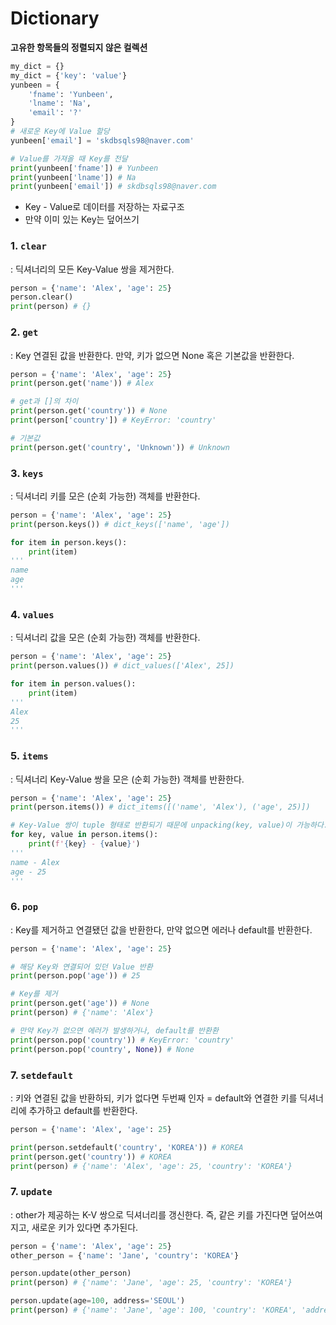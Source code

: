 # Dictionary
**고유한 항목들의 정렬되지 않은 컬렉션**

```python
my_dict = {}
my_dict = {'key': 'value'}
yunbeen = {
    'fname': 'Yunbeen',
    'lname': 'Na',
    'email': '?'
}
# 새로운 Key에 Value 할당
yunbeen['email'] = 'skdbsqls98@naver.com'

# Value를 가져올 때 Key를 전달
print(yunbeen['fname']) # Yunbeen
print(yunbeen['lname']) # Na
print(yunbeen['email']) # skdbsqls98@naver.com
```
- Key - Value로 데이터를 저장하는 자료구조
- 만약 이미 있는 Key는 덮어쓰기

### 1. `clear` 
: 딕셔너리의 모든 Key-Value 쌍을 제거한다.
```python
person = {'name': 'Alex', 'age': 25}
person.clear()
print(person) # {}
```

### 2. `get` 
: Key 연결된 값을 반환한다. 만약, 키가 없으면 None 혹은 기본값을 반환한다.
```python
person = {'name': 'Alex', 'age': 25}
print(person.get('name')) # Alex

# get과 []의 차이
print(person.get('country')) # None
print(person['country']) # KeyError: 'country'

# 기본값
print(person.get('country', 'Unknown')) # Unknown
```

### 3. `keys` 
: 딕셔너리 키를 모은 (순회 가능한) 객체를 반환한다.
```python
person = {'name': 'Alex', 'age': 25}
print(person.keys()) # dict_keys(['name', 'age'])

for item in person.keys():
    print(item)
'''
name
age
'''
```

### 4. `values` 
: 딕셔너리 값을 모은 (순회 가능한) 객체를 반환한다.
```python
person = {'name': 'Alex', 'age': 25}
print(person.values()) # dict_values(['Alex', 25])

for item in person.values():
    print(item)
'''
Alex
25
'''
```

### 5. `items` 
: 딕셔너리 Key-Value 쌍을 모은 (순회 가능한) 객체를 반환한다.
```python
person = {'name': 'Alex', 'age': 25}
print(person.items()) # dict_items([('name', 'Alex'), ('age', 25)])

# Key-Value 쌍이 tuple 형태로 반환되기 때문에 unpacking(key, value)이 가능하다.
for key, value in person.items():
    print(f'{key} - {value}')
'''
name - Alex
age - 25
'''
```

### 6. `pop` 
: Key를 제거하고 연결됐던 값을 반환한다, 만약 없으면 에러나 default를 반환한다.
```python
person = {'name': 'Alex', 'age': 25}

# 해당 Key와 연결되어 있던 Value 반환
print(person.pop('age')) # 25

# Key를 제거
print(person.get('age')) # None
print(person) # {'name': 'Alex'}

# 만약 Key가 없으면 에러가 발생하거나, default를 반환환
print(person.pop('country')) # KeyError: 'country'
print(person.pop('country', None)) # None
```

### 7. `setdefault` 
: 키와 연결된 값을 반환하되, 키가 없다면 두번째 인자 = default와 연결한 키를 딕셔너리에 추가하고 default를 반환한다.
```python
person = {'name': 'Alex', 'age': 25}

print(person.setdefault('country', 'KOREA')) # KOREA
print(person.get('country')) # KOREA
print(person) # {'name': 'Alex', 'age': 25, 'country': 'KOREA'}
```

### 7. `update` 
: other가 제공하는 K-V 쌍으로 딕셔너리를 갱신한다. 즉, 같은 키를 가진다면 덮어쓰여지고, 새로운 키가 있다면 추가된다.
```python
person = {'name': 'Alex', 'age': 25}
other_person = {'name': 'Jane', 'country': 'KOREA'}

person.update(other_person)
print(person) # {'name': 'Jane', 'age': 25, 'country': 'KOREA'}

person.update(age=100, address='SEOUL')
print(person) # {'name': 'Jane', 'age': 100, 'country': 'KOREA', 'address': 'SEOUL'}
```
